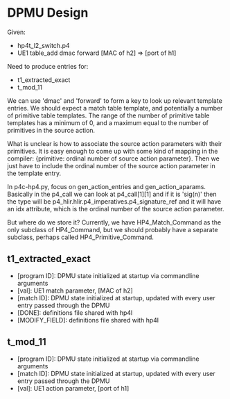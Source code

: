 # DPMU Design

Given:
- hp4t\_l2\_switch.p4
- UE1 table\_add dmac forward [MAC of h2] => [port of h1]

Need to produce entries for:
- t1\_extracted\_exact
- t\_mod\_11

We can use 'dmac' and 'forward' to form a key to look up relevant template entries.  We should expect a match table template, and potentially a number of primitive table templates.  The range of the number of primitive table templates has a minimum of 0, and a maximum equal to the number of primitives in the source action.

What is unclear is how to associate the source action parameters with their primitives.  It is easy enough to come up with some kind of mapping in the compiler: {primitive: ordinal number of source action parameter}.  Then we just have to include the ordinal number of the source action parameter in the template entry.

In p4c-hp4.py, focus on gen\_action\_entries and gen\_action\_aparams.  Basically in the p4\_call we can look at p4\_call[1][1] and if it is 'sig(n)' then the type will be p4\_hlir.hlir.p4\_imperatives.p4\_signature\_ref and it will have an idx attribute, which is the ordinal number of the source action parameter.

But where do we store it?  Currently, we have HP4\_Match\_Command as the only subclass of HP4\_Command, but we should probably have a separate subclass, perhaps called HP4\_Primitive\_Command.

## t1\_extracted\_exact

- [program ID]: DPMU state initialized at startup via commandline arguments
- [val]: UE1 match parameter, [MAC of h2]
- [match ID]: DPMU state initialized at startup, updated with every user entry passed through the DPMU
- [DONE]: definitions file shared with hp4l
- [MODIFY_FIELD]: definitions file shared with hp4l

## t\_mod\_11

- [program ID]: DPMU state initialized at startup via commandline arguments
- [match ID]: DPMU state initialized at startup, updated with every user entry passed through the DPMU
- [val]: UE1 action parameter, [port of h1]
